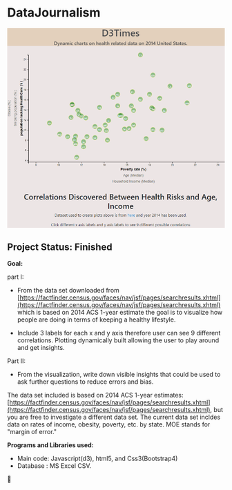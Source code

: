 # DataJournalism

![MainPageGif](images\main.gif)

## Project Status: Finished

**Goal:**

part I:
- From the data set downloaded from [https://factfinder.census.gov/faces/nav/jsf/pages/searchresults.xhtml](https://factfinder.census.gov/faces/nav/jsf/pages/searchresults.xhtml) which is based on 2014 ACS 1-year estimate the goal is to visualize how people are doing in terms of keeping a healthy lifestyle.

- Include 3 labels for each x and y axis therefore user can see 9 different correlations. Plotting dynamically built allowing the user to play around and get insights.

Part II:
- From the visualization, write down visible insights that could be used to ask further questions to reduce errors and bias.

The data set included is based on 2014 ACS 1-year estimates: [https://factfinder.census.gov/faces/nav/jsf/pages/searchresults.xhtml](https://factfinder.census.gov/faces/nav/jsf/pages/searchresults.xhtml), but you are free to investigate a different data set. The current data set incldes data on rates of income, obesity, poverty, etc. by state. MOE stands for "margin of error."

**Programs and Libraries used:**
- Main code: Javascript(d3), html5, and Css3(Bootstrap4)
- Database : MS Excel CSV.

:bear:
